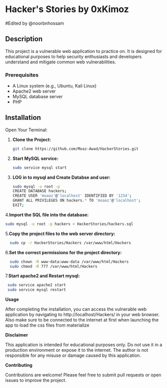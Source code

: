 # Hacker's Stories by 0xKimoz
#Edited by @noorbnhossam

## Description

This project is a vulnerable web application to practice on. It is designed for educational purposes to help security enthusiasts and developers understand and mitigate common web vulnerabilities.

### Prerequisites

- A Linux system (e.g., Ubuntu, Kali Linux)
- Apache2 web server
- MySQL database server
- PHP

## Installation

Open Your Terminal:

1. **Clone the Project:**
   ```bash
   git clone https://github.com/Moaz-Awad/HackerStories.git

2. **Start MySQL service:**
   ```bash
   sudo service mysql start
3. **LOG in to mysql and Create Databse and user:**
   ```bash
   sudo mysql -u root -p
   CREATE DATABASE hackers;
   CREATE USER 'moaaz'@'localhost' IDENTIFIED BY '1234';
   GRANT ALL PRIVILEGES ON hackers.* TO 'moaaz'@'localhost';
   EXIT;
   
4.**Import the SQL file into the database:**
  ```bash
  sudo mysql -u root -p hackers < HackerStories/hackers.sql

```
5.**Copy the project files to the web server directory:**
```bash
  sudo cp -r HackerStories/Hackers /var/www/html/Hackers
```
6.**Set the correct permissions for the project directory:**
 ```bash
   sudo chown -R www-data:www-data /var/www/html/Hackers
   sudo chmod -R 777 /var/www/html/Hackers
```
7.**Start apache2 and Restart mysql:**
```bash
 sudo service apache2 start
 sudo service mysql restart
```
**Usage**

After completing the installation, you can access the vulnerable web application by navigating to http://localhost/Hackers/ in your web browser.
Also make sure to be connected to the internet at first when launching the app to load the css files from materialize


**Disclaimer**

This application is intended for educational purposes only. Do not use it in a production environment or expose it to the internet. The author is not responsible for any misuse or damage caused by this application.

**Contributing**

Contributions are welcome! Please feel free to submit pull requests or open issues to improve the project.
